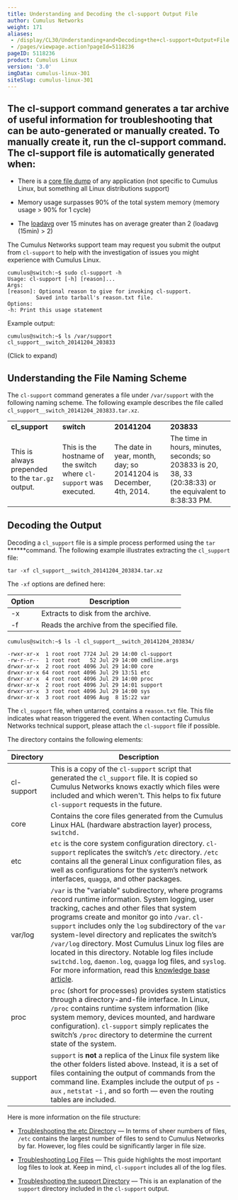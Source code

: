 ```yaml
---
title: Understanding and Decoding the cl-support Output File
author: Cumulus Networks
weight: 171
aliases:
 - /display/CL30/Understanding+and+Decoding+the+cl-support+Output+File
 - /pages/viewpage.action?pageId=5118236
pageID: 5118236
product: Cumulus Linux
version: '3.0'
imgData: cumulus-linux-301
siteSlug: cumulus-linux-301
---
```

## <span>The cl-support command generates a tar archive of useful information for troubleshooting that can be auto-generated or manually created. To manually create it, run the cl-support command. The cl-support file is automatically generated when:</span>

  - There is a [core file dump](http://linux.die.net/man/5/core) of any
    application (not specific to Cumulus Linux, but something all Linux
    distributions support)

  - Memory usage surpasses 90% of the total system memory (memory usage
    \> 90% for 1 cycle)

  - The [loadavg](http://linux.die.net/man/5/proc) over 15 minutes has
    on average greater than 2 (loadavg (15min) \> 2)

The Cumulus Networks support team may request you submit the output from
`cl-support` to help with the investigation of issues you might
experience with Cumulus Linux.

    cumulus@switch:~$ sudo cl-support -h
    Usage: cl-support [-h] [reason]...
    Args:
    [reason]: Optional reason to give for invoking cl-support.
             Saved into tarball's reason.txt file.
    Options:
    -h: Print this usage statement

Example output:

    cumulus@switch:~$ ls /var/support
    cl_support__switch_20141204_203833

(Click to expand)

## <span>Understanding the File Naming Scheme </span>

The `cl-support` command generates a file under `/var/support` with the
following naming scheme. The following example describes the file called
`cl_support__switch_20141204_203833.tar.xz`.

|                                                  |                                                                     |                                                                   |                                                                                                          |
| ------------------------------------------------ | ------------------------------------------------------------------- | ----------------------------------------------------------------- | -------------------------------------------------------------------------------------------------------- |
| **cl\_support**                                  | **switch**                                                          | **20141204**                                                      | **203833**                                                                                               |
| This is always prepended to the `tar.gz` output. | This is the hostname of the switch where `cl-support` was executed. | The date in year, month, day; so 20141204 is December, 4th, 2014. | The time in hours, minutes, seconds; so 203833 is 20, 38, 33 (20:38:33) or the equivalent to 8:38:33 PM. |

## <span>Decoding the Output</span>

Decoding a `cl_support` file is a simple process performed using the
`tar` ******command. The following example illustrates extracting the
`cl_support` file:

    tar -xf cl_support__switch_20141204_203834.tar.xz

The `-xf` options are defined here:

| Option | Description                                |
| ------ | ------------------------------------------ |
| \-x    | Extracts to disk from the archive.         |
| \-f    | Reads the archive from the specified file. |

    cumulus@switch:~$ ls -l cl_support__switch_20141204_203834/
    
    -rwxr-xr-x  1 root root 7724 Jul 29 14:00 cl-support
    -rw-r--r--  1 root root   52 Jul 29 14:00 cmdline.args
    drwxr-xr-x  2 root root 4096 Jul 29 14:00 core
    drwxr-xr-x 64 root root 4096 Jul 29 13:51 etc
    drwxr-xr-x  4 root root 4096 Jul 29 14:00 proc
    drwxr-xr-x  2 root root 4096 Jul 29 14:01 support
    drwxr-xr-x  3 root root 4096 Jul 29 14:00 sys
    drwxr-xr-x  3 root root 4096 Aug  8 15:22 var

The `cl_support` file, when untarred, contains a `reason.txt` file. This
file indicates what reason triggered the event. When contacting Cumulus
Networks technical support, please attach the `cl-support` file if
possible.

The directory contains the following elements:

| Directory  | Description                                                                                                                                                                                                                                                                                                                                                                                                                                                                                                                                                                                                                                      |
| ---------- | ------------------------------------------------------------------------------------------------------------------------------------------------------------------------------------------------------------------------------------------------------------------------------------------------------------------------------------------------------------------------------------------------------------------------------------------------------------------------------------------------------------------------------------------------------------------------------------------------------------------------------------------------ |
| cl-support | This is a copy of the `cl-support` script that generated the `cl_support` file. It is copied so Cumulus Networks knows exactly which files were included and which weren't. This helps to fix future `cl-support` requests in the future.                                                                                                                                                                                                                                                                                                                                                                                                        |
| core       | Contains the core files generated from the Cumulus Linux HAL (hardware abstraction layer) process, `switchd.`                                                                                                                                                                                                                                                                                                                                                                                                                                                                                                                                    |
| etc        | `etc` is the core system configuration directory. `cl-support` replicates the switch’s `/etc` directory. `/etc` contains all the general Linux configuration files, as well as configurations for the system’s network interfaces, `quagga`, and other packages.                                                                                                                                                                                                                                                                                                                                                                                 |
| var/log    | `/var` is the "variable" subdirectory, where programs record runtime information. System logging, user tracking, caches and other files that system programs create and monitor go into `/var`. `cl-support` includes only the `log` subdirectory of the `var` system-level directory and replicates the switch’s `/var/log` directory. Most Cumulus Linux log files are located in this directory. Notable log files include `switchd.log`, `daemon.log`, `quagga` log files, and `syslog`. For more information, read this [knowledge base article](https://support.cumulusnetworks.com/entries/24125147-Relevant-Log-Files-in-Cumulus-Linux). |
| proc       | `proc` (short for processes) provides system statistics through a directory-and-file interface. In Linux, `/proc` contains runtime system information (like system memory, devices mounted, and hardware configuration). `cl-support` simply replicates the switch’s `/proc` directory to determine the current state of the system.                                                                                                                                                                                                                                                                                                             |
| support    | `support` is **not** a replica of the Linux file system like the other folders listed above. Instead, it is a set of files containing the output of commands from the command line. Examples include the output of `ps` -`aux` , `netstat` -`i` , and so forth — even the routing tables are included.                                                                                                                                                                                                                                                                                                                                           |

Here is more information on the file structure:

  - [Troubleshooting the etc
    Directory](/version/cumulus-linux-301/Monitoring_and_Troubleshooting/Understanding_and_Decoding_the_cl-support_Output_File/Troubleshooting_the_etc_Directory)
    — In terms of sheer numbers of files, `/etc` contains the largest
    number of files to send to Cumulus Networks by far. However, log
    files could be significantly larger in file size.

  - [Troubleshooting Log
    Files](/version/cumulus-linux-301/Monitoring_and_Troubleshooting/Understanding_and_Decoding_the_cl-support_Output_File/Troubleshooting_Log_Files)
    — This guide highlights the most important log files to look at.
    Keep in mind, `cl-support` includes all of the log files.

  - [Troubleshooting the support
    Directory](/version/cumulus-linux-301/Monitoring_and_Troubleshooting/Understanding_and_Decoding_the_cl-support_Output_File/Troubleshooting_the_support_Directory)
    — This is an explanation of the `support` directory included in the
    `cl-support` output.
